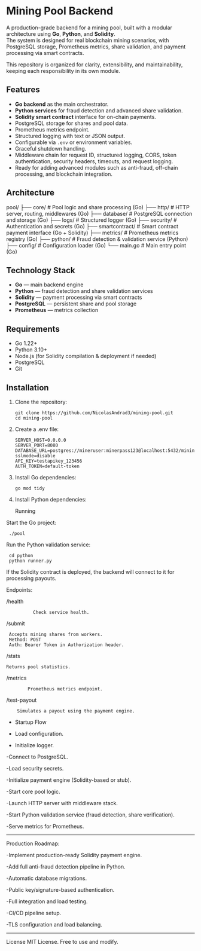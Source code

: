 # Mining Pool Backend

A production-grade backend for a mining pool, built with a modular architecture using **Go**, **Python**, and **Solidity**.  
The system is designed for real blockchain mining scenarios, with PostgreSQL storage, Prometheus metrics, share validation, and payment processing via smart contracts.

This repository is organized for clarity, extensibility, and maintainability, keeping each responsibility in its own module.

## Features

- **Go backend** as the main orchestrator.
- **Python services** for fraud detection and advanced share validation.
- **Solidity smart contract** interface for on-chain payments.
- PostgreSQL storage for shares and pool data.
- Prometheus metrics endpoint.
- Structured logging with text or JSON output.
- Configurable via `.env` or environment variables.
- Graceful shutdown handling.
- Middleware chain for request ID, structured logging, CORS, token authentication, security headers, timeouts, and request logging.
- Ready for adding advanced modules such as anti-fraud, off-chain processing, and blockchain integration.

## Architecture

pool/
├── core/ # Pool logic and share processing (Go)
├── http/ # HTTP server, routing, middlewares (Go)
├── database/ # PostgreSQL connection and storage (Go)
├── logs/ # Structured logger (Go)
├── security/ # Authentication and secrets (Go)
├── smartcontract/ # Smart contract payment interface (Go + Solidity)
├── metrics/ # Prometheus metrics registry (Go)
├── python/ # Fraud detection & validation service (Python)
├── config/ # Configuration loader (Go)
└── main.go # Main entry point (Go)


## Technology Stack

- **Go** — main backend engine
- **Python** — fraud detection and share validation services
- **Solidity** — payment processing via smart contracts
- **PostgreSQL** — persistent share and pool storage
- **Prometheus** — metrics collection

## Requirements

- Go 1.22+
- Python 3.10+
- Node.js (for Solidity compilation & deployment if needed)
- PostgreSQL
- Git

## Installation

1. Clone the repository:

       git clone https://github.com/NicolasAndrad3/mining-pool.git
       cd mining-pool

2. Create a .env file:

       SERVER_HOST=0.0.0.0
       SERVER_PORT=8080
       DATABASE_URL=postgres://mineruser:minerpass123@localhost:5432/miningpool?sslmode=disable
       API_KEY=testapikey_123456
       AUTH_TOKEN=default-token

3. Install Go dependencies:

       go mod tidy

4. Install Python dependencies:

   Running

Start the Go project:

     ./pool

Run the Python validation service:

     cd python
     python runner.py

If the Solidity contract is deployed, the backend will connect to it for processing payouts.

Endpoints:

/health

              Check service health.

/submit

     Accepts mining shares from workers.
     Method: POST
     Auth: Bearer Token in Authorization header.

/stats

    Returns pool statistics.

/metrics

            Prometheus metrics endpoint.

/test-payout

        Simulates a payout using the payment engine.

- Startup Flow

- Load configuration.
  
- Initialize logger.

-Connect to PostgreSQL.

-Load security secrets.

-Initialize payment engine (Solidity-based or stub).

-Start core pool logic.

-Launch HTTP server with middleware stack.

-Start Python validation service (fraud detection, share verification).

-Serve metrics for Prometheus.

----------------------------------------------------------------------------------------------------------------

Production Roadmap:

-Implement production-ready Solidity payment engine.

-Add full anti-fraud detection pipeline in Python.

-Automatic database migrations.

-Public key/signature-based authentication.

-Full integration and load testing.

-CI/CD pipeline setup.

-TLS configuration and load balancing.

-------------------------------------------------------------------------------------------------------------

License
MIT License. Free to use and modify.
